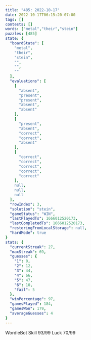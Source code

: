 ```yaml
---
title: "485: 2022-10-17"
date: 2022-10-17T06:15:20-07:00
tags: []
contests: []
words: ["metal","their","stein"]
puzzles: [485]
state: {
  "boardState": [
    "metal",
    "their",
    "stein",
    "",
    "",
    ""
  ],
  "evaluations": [
    [
      "absent",
      "present",
      "present",
      "absent",
      "absent"
    ],
    [
      "present",
      "absent",
      "correct",
      "correct",
      "absent"
    ],
    [
      "correct",
      "correct",
      "correct",
      "correct",
      "correct"
    ],
    null,
    null,
    null
  ],
  "rowIndex": 3,
  "solution": "stein",
  "gameStatus": "WIN",
  "lastPlayedTs": 1666012520173,
  "lastCompletedTs": 1666012520173,
  "restoringFromLocalStorage": null,
  "hardMode": true
}
stats: {
  "currentStreak": 27,
  "maxStreak": 69,
  "guesses": {
    "1": 0,
    "2": 12,
    "3": 44,
    "4": 66,
    "5": 47,
    "6": 10,
    "fail": 5
  },
  "winPercentage": 97,
  "gamesPlayed": 184,
  "gamesWon": 179,
  "averageGuesses": 4
}
---
```


<!-- more -->
WordleBot
Skill 93/99
Luck 70/99
